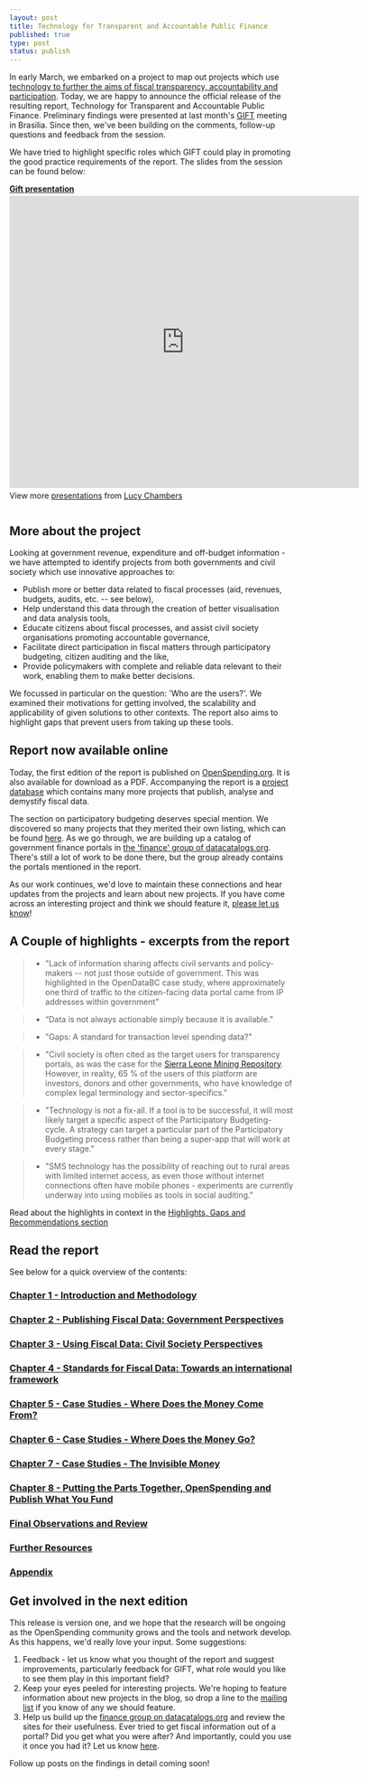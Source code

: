 ```yaml
--- 
layout: post
title: Technology for Transparent and Accountable Public Finance
published: true
type: post
status: publish
---
```


In early March, we embarked on a project to map out projects which use [technology to further the aims of fiscal transparency, accountability and participation](http://openspending.org/blog/2012/03/12/technology-for-fiscal-transparency-where-next.html). Today, we are happy to announce the official release of the resulting report, Technology for Transparent and Accountable Public Finance. Preliminary findings were presented at last month's [GIFT](http://fiscaltransparency.net/) meeting in Brasilia. Since then, we've been building on the comments, follow-up questions and feedback from the session. 

We have tried to highlight specific roles which GIFT could play in promoting the good practice requirements of the report. The slides from the session can be found below:

<div style="width:620px" id="__ss_12607771"> <strong style="display:block;margin:12px 0 4px"><a href="http://www.slideshare.net/lucyfedia/gift-presentation-12607771" title="Gift presentation" target="_blank">Gift presentation</a></strong> <iframe src="http://www.slideshare.net/slideshow/embed_code/12607771" width="620" height="517" frameborder="0" marginwidth="0" marginheight="0" scrolling="no" allowfullscreen></iframe> <div style="padding:5px 0 12px"> View more <a href="http://www.slideshare.net/" target="_blank">presentations</a> from <a href="http://www.slideshare.net/lucyfedia" target="_blank">Lucy Chambers</a> </div> </div>

## More about the project

Looking at government revenue, expenditure and off-budget information - we have attempted to identify projects from both governments and civil society which use innovative approaches to: 

* Publish more or better data related to fiscal processes (aid, revenues, budgets, audits, etc. -- see below),
* Help understand this data through the creation of better visualisation and data analysis tools,
* Educate citizens about fiscal processes, and assist civil society organisations promoting accountable governance,
* Facilitate direct participation in fiscal matters through participatory budgeting, citizen auditing and the like,
* Provide policymakers with complete and reliable data relevant to their work, enabling them to make better decisions.

We focussed in particular on the question: 'Who are the users?'. We examined their motivations for getting involved, the scalability and applicability of given solutions to other contexts. The report also aims to highlight gaps that prevent users from taking up these tools.

## Report now available online

Today, the first edition of the report is published on [OpenSpending.org](http://openspending.org/resources/gift/index.html). It is also available for download as a PDF. Accompanying the report is a [project database](https://docs.google.com/spreadsheet/ccc?key=0AvoV_cBqwo28dDBHNUJaWUFLQS1rNDY3YWFBcU5VQ0E&pli=1#gid=0) which contains many more projects that publish, analyse and demystify fiscal data. 

The section on participatory budgeting deserves special mention. We discovered so many projects that they merited their own listing, which can be found [here](https://docs.google.com/spreadsheet/ccc?key=0AvoV_cBqwo28dE9fZy02NEt2UGxPTnRQMTEzaUhTOGc#gid=4). As we go through, we are building up a catalog of government finance portals in [the 'finance' group of datacatalogs.org](http://datacatalogs.org/group/finance). There's still a lot of work to be done there, but the group already contains the portals mentioned in the report. 

As our work continues, we'd love to maintain these connections and hear updates from the projects and learn about new projects. If you have come across an interesting project and think we should feature it, [please let us know](mailto:gift-report@okfn.org)! 

## A Couple of highlights - excerpts from the report

> * "Lack of information sharing affects civil servants and policy-makers -- not just those outside of government. This was highlighted in the OpenDataBC case study, where approximately one third of traffic to the citizen-facing data portal came from IP addresses within government"

> * “Data is not always actionable simply because it is available.”

> * "Gaps: A standard for transaction level spending data?"

> * "Civil society is often cited as the target users for transparency portals, as was the case for the [Sierra Leone Mining Repository](http://sierraleone.revenuesystems.org/login/auth). However, in reality, 65 % of the users of this platform are investors, donors and other governments, who have knowledge of complex legal terminology and sector-specifics."

> * "Technology is not a fix-all. If a tool is to be successful, it will most likely target a specific aspect of the Participatory Budgeting-cycle. A strategy can target a particular part of the Participatory Budgeting process rather than being a super-app that will work at every stage."

> * "SMS technology has the possibility of reaching out to rural areas with limited internet access, as even those without internet connections often have mobile phones - experiments are currently underway into using mobiles as tools in social auditing."

Read about the highlights in context in the [Highlights, Gaps and Recommendations section](http://openspending.org/resources/gift/chapter1-3.html)

## Read the report

See below for a quick overview of the contents: 

### [Chapter 1 - Introduction and Methodology](http://openspending.org/resources/gift/chapter1.html)

### [Chapter 2 - Publishing Fiscal Data: Government Perspectives](http://openspending.org/resources/gift/chapter2-intro.html)

### [Chapter 3 - Using Fiscal Data: Civil Society Perspectives](http://openspending.org/resources/gift/chapter3-intro.html)

### [Chapter 4 - Standards for Fiscal Data:  Towards an international framework](http://openspending.org/resources/gift/chapter4-intro.html)

### [Chapter 5 - Case Studies - Where Does the Money Come From?](http://openspending.org/resources/gift/chapter5-intro.html)

### [Chapter 6 - Case Studies - Where Does the Money Go?](http://openspending.org/resources/gift/chapter6-intro.html)

### [Chapter 7 - Case Studies - The Invisible Money](http://openspending.org/resources/gift/chapter7-intro.html)

### [Chapter 8 - Putting the Parts Together, OpenSpending and Publish What You Fund](http://openspending.org/resources/gift/chapter8-intro.html)
### [Final Observations and Review](http://openspending.org/resources/gift/chapter9-intro.html)
### [Further Resources](http://openspending.org/resources/gift/bibliography.html)
### [Appendix](http://openspending.org/resources/gift/chapter10-intro.html)

## Get involved in the next edition

This release is version one, and we hope that the research will be ongoing as the OpenSpending community grows and the tools and network develop. As this happens, we'd really love your input. Some suggestions: 

1. Feedback - let us know what you thought of the report and suggest improvements, particularly feedback for GIFT, what role would you like to see them play in this important field? 
2. Keep your eyes peeled for interesting projects. We're hoping to feature information about new projects in the blog, so drop a line to the [mailing list](http://lists.okfn.org/mailman/listinfo/openspending) if you know of any we should feature. 
3. Help us build up the [finance group on datacatalogs.org](http://datacatalogs.org/group/finance) and review the sites for their usefulness. Ever tried to get fiscal information out of a portal? Did you get what you were after? And importantly, could you use it once you had it? Let us know [here](https://docs.google.com/spreadsheet/viewform?formkey=dGNXNVFXdDlPNlRDaXB2bXc0aGR5UVE6MQ#gid=0).

Follow up posts on the findings in detail coming soon!